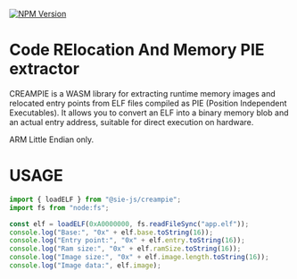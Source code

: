 [![NPM Version](https://img.shields.io/npm/v/%40sie-js%2Fcreampie)](https://www.npmjs.com/package/@sie-js/creampie)

# Code RElocation And Memory PIE extractor
CREAMPIE is a WASM library for extracting runtime memory images and relocated entry points from ELF files compiled as PIE (Position Independent Executables). It allows you to convert an ELF into a binary memory blob and an actual entry address, suitable for direct execution on hardware.

ARM Little Endian only.

# USAGE
```ts
import { loadELF } from "@sie-js/creampie";
import fs from "node:fs";

const elf = loadELF(0xA0000000, fs.readFileSync("app.elf"));
console.log("Base:", "0x" + elf.base.toString(16));
console.log("Entry point:", "0x" + elf.entry.toString(16));
console.log("Ram size:", "0x" + elf.ramSize.toString(16));
console.log("Image size:", "0x" + elf.image.length.toString(16));
console.log("Image data:", elf.image);
```
